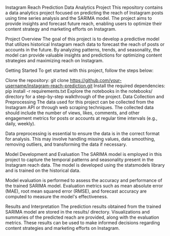 Instagram Reach Prediction Data Analytics Project
This repository contains a data analytics project focused on predicting the reach of Instagram posts using time series analysis and the SARIMA model. The project aims to provide insights and forecast future reach, enabling users to optimize their content strategy and marketing efforts on Instagram.

Project Overview
The goal of this project is to develop a predictive model that utilizes historical Instagram reach data to forecast the reach of posts or accounts in the future. By analyzing patterns, trends, and seasonality, the model can provide valuable insights and predictions for optimizing content strategies and maximizing reach on Instagram.


Getting Started
To get started with this project, follow the steps below:

Clone the repository: git clone https://github.com/your-username/instagram-reach-prediction.git
Install the required dependencies: pip install -r requirements.txt
Explore the notebooks in the notebooks/ directory for a step-by-step walkthrough of the project.
Data Collection and Preprocessing
The data used for this project can be collected from the Instagram API or through web scraping techniques. The collected data should include the number of views, likes, comments, and other engagement metrics for posts or accounts at regular time intervals (e.g., daily, weekly).

Data preprocessing is essential to ensure the data is in the correct format for analysis. This may involve handling missing values, data smoothing, removing outliers, and transforming the data if necessary.

Model Development and Evaluation
The SARIMA model is employed in this project to capture the temporal patterns and seasonality present in the Instagram reach data. The model is developed using the statsmodels library and is trained on the historical data.

Model evaluation is performed to assess the accuracy and performance of the trained SARIMA model. Evaluation metrics such as mean absolute error (MAE), root mean squared error (RMSE), and forecast accuracy are computed to measure the model's effectiveness.

Results and Interpretation
The prediction results obtained from the trained SARIMA model are stored in the results/ directory. Visualizations and summaries of the predicted reach are provided, along with the evaluation metrics. These results can be used to make informed decisions regarding content strategies and marketing efforts on Instagram.
